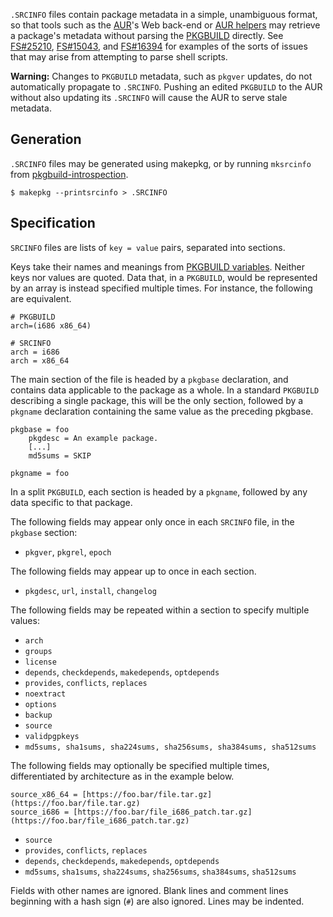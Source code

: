 `.SRCINFO` files contain package metadata in a simple, unambiguous format, so that tools such as the [AUR](/index.php/AUR "AUR")'s Web back-end or [AUR helpers](/index.php/AUR_helpers "AUR helpers") may retrieve a package's metadata without parsing the [PKGBUILD](/index.php/PKGBUILD "PKGBUILD") directly. See [FS#25210](https://bugs.archlinux.org/task/25210), [FS#15043](https://bugs.archlinux.org/task/15043), and [FS#16394](https://bugs.archlinux.org/task/16394) for examples of the sorts of issues that may arise from attempting to parse shell scripts.

**Warning:** Changes to `PKGBUILD` metadata, such as `pkgver` updates, do not automatically propagate to `.SRCINFO`. Pushing an edited `PKGBUILD` to the AUR without also updating its `.SRCINFO` will cause the AUR to serve stale metadata.

## Generation

`.SRCINFO` files may be generated using makepkg, or by running `mksrcinfo` from [pkgbuild-introspection](https://www.archlinux.org/packages/?name=pkgbuild-introspection).

```
$ makepkg --printsrcinfo > .SRCINFO

```

## Specification

`SRCINFO` files are lists of `key = value` pairs, separated into sections.

Keys take their names and meanings from [PKGBUILD variables](https://www.archlinux.org/pacman/PKGBUILD.5.html#_options_and_directives). Neither keys nor values are quoted. Data that, in a `PKGBUILD`, would be represented by an array is instead specified multiple times. For instance, the following are equivalent.

```
# PKGBUILD
arch=(i686 x86_64)

```

```
# SRCINFO
arch = i686
arch = x86_64

```

The main section of the file is headed by a `pkgbase` declaration, and contains data applicable to the package as a whole. In a standard `PKGBUILD` describing a single package, this will be the only section, followed by a `pkgname` declaration containing the same value as the preceding pkgbase.

```
pkgbase = foo
	pkgdesc = An example package.
	[...]
	md5sums = SKIP

pkgname = foo

```

In a split `PKGBUILD`, each section is headed by a `pkgname`, followed by any data specific to that package.

The following fields may appear only once in each `SRCINFO` file, in the `pkgbase` section:

*   `pkgver`, `pkgrel`, `epoch`

The following fields may appear up to once in each section.

*   `pkgdesc`, `url`, `install`, `changelog`

The following fields may be repeated within a section to specify multiple values:

*   `arch`
*   `groups`
*   `license`
*   `depends`, `checkdepends`, `makedepends`, `optdepends`
*   `provides`, `conflicts`, `replaces`
*   `noextract`
*   `options`
*   `backup`
*   `source`
*   `validpgpkeys`
*   `md5sums, sha1sums, sha224sums, sha256sums, sha384sums, sha512sums`

The following fields may optionally be specified multiple times, differentiated by architecture as in the example below.

```
source_x86_64 = [https://foo.bar/file.tar.gz](https://foo.bar/file.tar.gz)
source_i686 = [https://foo.bar/file_i686_patch.tar.gz](https://foo.bar/file_i686_patch.tar.gz)

```

*   `source`
*   `provides`, `conflicts`, `replaces`
*   `depends`, `checkdepends`, `makedepends`, `optdepends`
*   `md5sums`, `sha1sums`, `sha224sums`, `sha256sums`, `sha384sums`, `sha512sums`

Fields with other names are ignored. Blank lines and comment lines beginning with a hash sign (`#`) are also ignored. Lines may be indented.
